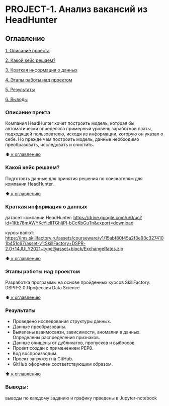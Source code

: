 # PROJECT-1. Анализ вакансий из HeadHunter

## Оглавление
 [1. Описание проекта](https://github.com/HeroikChuppa/Data_Science_Project_1/tree/master/PROJECT-1/README.md#Описание-проекта)

 [2. Какой кейс решаем?](https://github.com/HeroikChuppa/Data_Science_Project_1/tree/master/PROJECT-1/README.md#Какой-кейс-решаем)

 [3. Краткая информация о данных](https://github.com/HeroikChuppa/Data_Science_Project_1/tree/master/PROJECT-1/README.md#Краткая-информация-о-данных)

 [4. Этапы работы над проектом](https://github.com/HeroikChuppa/Data_Science_Project_1/tree/master/PROJECT-1/README.md#Этапы-работы-над-проектом)

 [5. Результаты](https://github.com/HeroikChuppa/Data_Science_Project_1/tree/master/PROJECT-1/README.md#Результаты)
 
 [6. Выводы](https://github.com/HeroikChuppa/Data_Science_Project_1/tree/master/PROJECT-1/README.md#Выводы)

### Описание пректа 
Компания HeadHunter хочет построить модель, которая бы автоматически определяла примерный уровень заработной платы, подходящей пользователю, исходя из информации, которую он указал о себе. Но прежде чем построить модель, данные необходимо преобразовать, исследовать и очистить.

:arrow_up:[ к оглавлению](https://github.com/HeroikChuppa/Data_Science_Project_1/tree/master/PROJECT-1/README.md#Оглавление)

### Какой кейс решаем?

Подготовть данные для принятия решения по соискателям для компании HeadHunter.

:arrow_up:[ к оглавлению](https://github.com/HeroikChuppa/Data_Science_Project_1/tree/master/PROJECT-1/README.md#Оглавление)


### Краткая информация о данных

датасет компании HeadHunter: 
https://drive.google.com/u/0/uc?id=1Kb78mAWYKcYlellTGhIjPI-bCcKbGuTn&export=download

курсы валют: 
https://lms.skillfactory.ru/assets/courseware/v1/15abf80f45a2f3e93c3274101b451c67/asset-v1:SkillFactory+DSPR-2.0+14JULY2021+type@asset+block/ExchangeRates.zip

:arrow_up:[ к оглавлению](https://github.com/HeroikChuppa/Data_Science_Project_1/tree/master/PROJECT-1/README.md#Оглавление)

### Этапы работы над проектом

Разработка программы на основе пройденных курсов SkillFactory: DSPR-2.0 Профессия Data Science

:arrow_up:[ к оглавлению](https://github.com/HeroikChuppa/Data_Science_Project_1/tree/master/PROJECT-1/README.md#Оглавление)

### Результаты
- Проведено исследования структуры данных.
- Данные преобразованы.
- Выявлены взаимосвязи, зависимости, аномалии в данных. Определены распределения признаков.
- Данные очищены от дубликатов, пропусков и выбросов.
- Проект создан с применением PEP8.
- Код воспроизводим.
- Проект загружен на GitHub.
- GitHub оформлен соответствующим образом.

:arrow_up:[ к оглавлению](https://github.com/HeroikChuppa/Data_Science_Project_1/tree/master/PROJECT-1/README.md#Оглавление)

### Выводы:

выводы по каждому заданию и графику прведены в Jupyter-notebook
